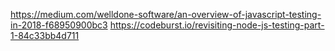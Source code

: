 https://medium.com/welldone-software/an-overview-of-javascript-testing-in-2018-f68950900bc3
https://codeburst.io/revisiting-node-js-testing-part-1-84c33bb4d711